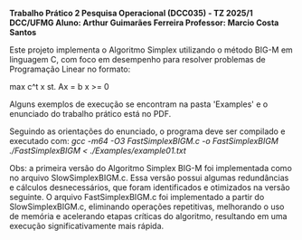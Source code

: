 **Trabalho Prático 2
Pesquisa Operacional (DCC035) - TZ 2025/1
DCC/UFMG
Aluno: Arthur Guimarães Ferreira
Professor: Marcio Costa Santos**

Este projeto implementa o Algoritmo Simplex utilizando o método BIG-M em linguagem C, com foco em desempenho para resolver problemas de Programação Linear no formato:

max c^t x
st. Ax = b 
    x >= 0

Alguns exemplos de execução se encontram na pasta 'Examples' e o enunciado do trabalho prático está no PDF.

Seguindo as orientações do enunciado, o programa deve ser compilado e executado com:
*gcc -m64 -O3 FastSimplexBIGM.c -o FastSimplexBIGM*
*./FastSimplexBIGM < ./Examples/example01.txt*


Obs: a primeira versão do Algoritmo Simplex BIG-M foi implementada como no arquivo SlowSimplexBIGM.c.
Essa versão possui algumas redundâncias e cálculos desnecessários, que foram identificados e otimizados na versão seguinte.
O arquivo FastSimplexBIGM.c foi implementado a partir do SlowSimplexBIGM.c, eliminando operações repetitivas, melhorando o uso de memória 
e acelerando etapas críticas do algoritmo, resultando em uma execução significativamente mais rápida.
